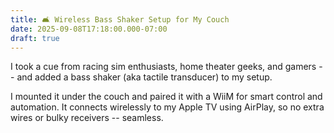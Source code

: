 ```yaml
---
title: 🛋️ Wireless Bass Shaker Setup for My Couch
date: 2025-09-08T17:18:00.000-07:00
draft: true
---
```

I took a cue from racing sim enthusiasts, home theater geeks, and gamers -- and added a bass shaker (aka tactile transducer) to my setup.

I mounted it under the couch and paired it with a WiiM for smart control and automation. It connects wirelessly to my Apple TV using AirPlay, so no extra wires or bulky receivers -- seamless.

